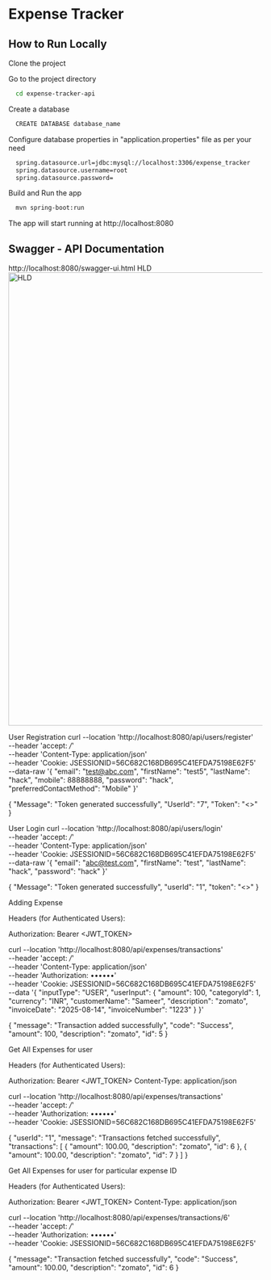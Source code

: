 
# Expense Tracker 



## How to Run Locally

Clone the project




Go to the project directory

```bash
  cd expense-tracker-api
```

Create a database

```bash
  CREATE DATABASE database_name
```

Configure database properties in "application.properties" file as per your need

```bash
  spring.datasource.url=jdbc:mysql://localhost:3306/expense_tracker
  spring.datasource.username=root
  spring.datasource.password=
```

Build and Run the app

```bash
  mvn spring-boot:run
```

The app will start running at http://localhost:8080


## Swagger - API Documentation
http://localhost:8080/swagger-ui.html
HLD
<img width="1432" height="898" alt="HLD" src="https://github.com/user-attachments/assets/d4cf88f2-a756-44e8-956a-c6d16405f71d" />




User Registration
curl --location 'http://localhost:8080/api/users/register' \
--header 'accept: */*' \
--header 'Content-Type: application/json' \
--header 'Cookie: JSESSIONID=56C682C168DB695C41EFDA75198E62F5' \
--data-raw '{ 
  "email": "test@abc.com",
  "firstName": "test5",
  "lastName": "hack",
  "mobile": 88888888,
  "password": "hack",
  "preferredContactMethod": "Mobile"
}'




{
    "Message": "Token generated successfully",
    "UserId": "7",
    "Token": "<<sample token>>"
}







User Login
curl --location 'http://localhost:8080/api/users/login' \
--header 'accept: */*' \
--header 'Content-Type: application/json' \
--header 'Cookie: JSESSIONID=56C682C168DB695C41EFDA75198E62F5' \
--data-raw '{
  "email": "abc@test.com",
  "firstName": "test",
  "lastName": "hack",
  "password": "hack"
}'




{
    "Message": "Token generated successfully",
    "userId": "1",
    "token": "<<Sample token>>"
}







Adding Expense

Headers (for Authenticated Users):

Authorization: Bearer <JWT_TOKEN>

curl --location 'http://localhost:8080/api/expenses/transactions' \
--header 'accept: */*' \
--header 'Content-Type: application/json' \
--header 'Authorization: ••••••' \
--header 'Cookie: JSESSIONID=56C682C168DB695C41EFDA75198E62F5' \
--data '{
    "inputType": "USER",
    "userInput": {
        "amount": 100,
        "categoryId": 1,
        "currency": "INR",
        "customerName": "Sameer",
        "description": "zomato",
        "invoiceDate": "2025-08-14",
        "invoiceNumber": "1223"
    }
}'




{
    "message": "Transaction added successfully",
    "code": "Success",
    "amount": 100,
    "description": "zomato",
    "id": 5
}







Get All Expenses for user




Headers (for Authenticated Users):

Authorization: Bearer <JWT_TOKEN> Content-Type: application/json

curl --location 'http://localhost:8080/api/expenses/transactions' \
--header 'accept: */*' \
--header 'Authorization: ••••••' \
--header 'Cookie: JSESSIONID=56C682C168DB695C41EFDA75198E62F5'




{
    "userId": "1",
    "message": "Transactions fetched successfully",
    "transactions": [
        {
            "amount": 100.00,
            "description": "zomato",
            "id": 6
        },
        {
            "amount": 100.00,
            "description": "zomato",
            "id": 7
        }
    ]
}







Get All Expenses for user for particular expense ID




Headers (for Authenticated Users):

Authorization: Bearer <JWT_TOKEN> Content-Type: application/json

curl --location 'http://localhost:8080/api/expenses/transactions/6' \
--header 'accept: */*' \
--header 'Authorization: ••••••' \
--header 'Cookie: JSESSIONID=56C682C168DB695C41EFDA75198E62F5'




{
    "message": "Transaction fetched successfully",
    "code": "Success",
    "amount": 100.00,
    "description": "zomato",
    "id": 6
}







